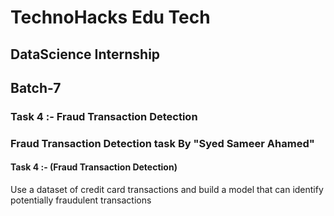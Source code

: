 # TechnoHacks Edu Tech
## DataScience Internship   
## Batch-7
### Task 4 :- Fraud Transaction Detection

### Fraud Transaction Detection task By "Syed Sameer Ahamed"

#### Task 4 :- (Fraud Transaction Detection)
Use a dataset of credit card transactions and
build a model that can identify potentially
fraudulent transactions
